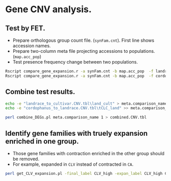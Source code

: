 # Gene CNV analysis.

## Test by FET.
- Prepare orthologous group count file. (`synFam.cnt`). First line shows accession names.
- Prepare two-column meta file projecting accessions to populations. (`map.acc_pop`)
- Test presence frequency change between two populations.

```sh
Rscript compare_gene_expansion.r -a synFam.cnt -b map.acc_pop  -f landrace    -t cultivar  -o landrace_to_cultivar.CNV.tbl
Rscript compare_gene_expansion.r -a synFam.cnt -b map.acc_pop  -f cordophanus -t landrace  -o cordophanus_to_landrace.CNV.tbl
```

## Combine test results.
```sh
echo -e "landrace_to_cultivar.CNV.tbl\land_cult" > meta.comparison_name
echo -e "cordophanus_to_landrace.CNV.tbl\tCLC_land" >> meta.comparison_name

perl combine_DEGs.pl meta.comparison_name 1 > combined.CNV.tbl
```

## Identify gene families with truely expansion enriched in one group.
- Those gene families with contraction enriched in the other group should be removed.
- For example, expanded in `CLV` instead of contracted in `CA`.

```sh
perl get_CLV_expansion.pl -final_label CLV_high -expan_label CLV_high CA_to_CLV.tbl > CA_to_CLV-CLV_expanded.tbl
```

